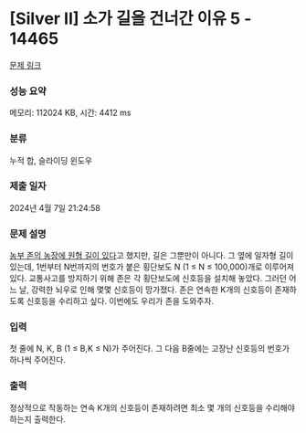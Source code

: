# [Silver II] 소가 길을 건너간 이유 5 - 14465 

[문제 링크](https://www.acmicpc.net/problem/14465) 

### 성능 요약

메모리: 112024 KB, 시간: 4412 ms

### 분류

누적 합, 슬라이딩 윈도우

### 제출 일자

2024년 4월 7일 21:24:58

### 문제 설명

<p><a href="https://www.acmicpc.net/problem/14468">농부 존의 농장에 원형 길이 있다</a>고 했지만, 길은 그뿐만이 아니다. 그 옆에 일자형 길이 있는데, 1번부터 N번까지의 번호가 붙은 횡단보도 N (1 ≤ N ≤ 100,000)개로 이루어져 있다. 교통사고를 방지하기 위해 존은 각 횡단보도에 신호등을 설치해 놓았다. 그러던 어느 날, 강력한 뇌우로 인해 몇몇 신호등이 망가졌다. 존은 연속한 K개의 신호등이 존재하도록 신호등을 수리하고 싶다. 이번에도 우리가 존을 도와주자.</p>

### 입력 

 <p>첫 줄에 N, K, B (1 ≤ B,K ≤ N)가 주어진다. 그 다음 B줄에는 고장난 신호등의 번호가 하나씩 주어진다.</p>

### 출력 

 <p>정상적으로 작동하는 연속 K개의 신호등이 존재하려면 최소 몇 개의 신호등을 수리해야 하는지 출력한다.</p>

